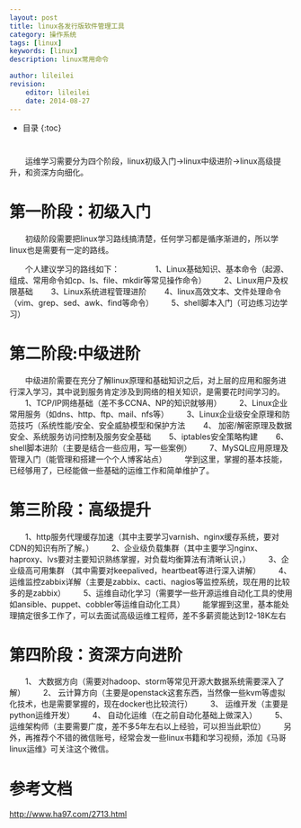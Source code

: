 ```yaml
---
layout: post
title: linux各发行版软件管理工具
category: 操作系统
tags: [linux]
keywords: [linux]
description: linux常用命令

author: lileilei
revision:
    editor: lileilei
    date: 2014-08-27
---
```


* 目录
{:toc}

# 
　　运维学习需要分为四个阶段，linux初级入门->linux中级进阶->linux高级提升，和资深方向细化。

# 第一阶段：初级入门
　　初级阶段需要把linux学习路线搞清楚，任何学习都是循序渐进的，所以学linux也是需要有一定的路线。

　　个人建议学习的路线如下：
　　
　　1、Linux基础知识、基本命令（起源、组成、常用命令如cp、ls、file、mkdir等常见操作命令）
　　2、Linux用户及权限基础
　　3、Linux系统进程管理进阶
　　4、linux高效文本、文件处理命令（vim、grep、sed、awk、find等命令）
　　5、shell脚本入门（可边练习边学习）

# 第二阶段:中级进阶
　　中级进阶需要在充分了解linux原理和基础知识之后，对上层的应用和服务进行深入学习，其中说到服务肯定涉及到网络的相关知识，是需要花时间学习的。
　　1、TCP/IP网络基础（差不多CCNA、NP的知识就够用）
　　2、Linux企业常用服务（如dns、http、ftp、mail、nfs等）
　　3、Linux企业级安全原理和防范技巧（系统性能/安全、安全威胁模型和保护方法
　　4、 加密/解密原理及数据安全、系统服务访问控制及服务安全基础
　　5、iptables安全策略构建
　　6、shell脚本进阶（主要是结合一些应用，写一些案例）
　　7、MySQL应用原理及管理入门（能管理和搭建一个个人博客站点）
　　学到这里，掌握的基本技能，已经够用了，已经能做一些基础的运维工作和简单维护了。

# 第三阶段：高级提升
　　1、http服务代理缓存加速（其中主要学习varnish、nginx缓存系统，要对CDN的知识有所了解。）
　　2、企业级负载集群（其中主要学习nginx、haproxy、lvs要对主要知识熟练掌握，对负载均衡算法有清晰认识，）
　　3、企业级高可用集群 （其中需要对keepalived，heartbeat等进行深入讲解）
　　4、运维监控zabbix详解（主要是zabbix、cacti、nagios等监控系统，现在用的比较多的是zabbix）
　　5、运维自动化学习（需要学一些开源运维自动化工具的使用如ansible、puppet、cobbler等运维自动化工具）
　　能掌握到这里，基本能处理搞定很多工作了，可以去面试高级运维工程师，差不多薪资能达到12-18K左右

# 第四阶段：资深方向进阶
　　1、 大数据方向（需要对hadoop、storm等常见开源大数据系统需要深入了解）
　　2、 云计算方向（主要是openstack这套东西，当然像一些kvm等虚拟化技术，也是需要掌握的，现在docker也比较流行）
　　3、 运维开发（主要是python运维开发）
　　4、 自动化运维（在之前自动化基础上做深入）
　　5、 运维架构师（主要需要广度，差不多5年左右以上经验，可以担当此职位）
　　另外，再推荐个不错的微信账号，经常会发一些linux书籍和学习视频，添加《马哥linux运维》可关注这个微信。

# 参考文档
<http://www.ha97.com/2713.html>